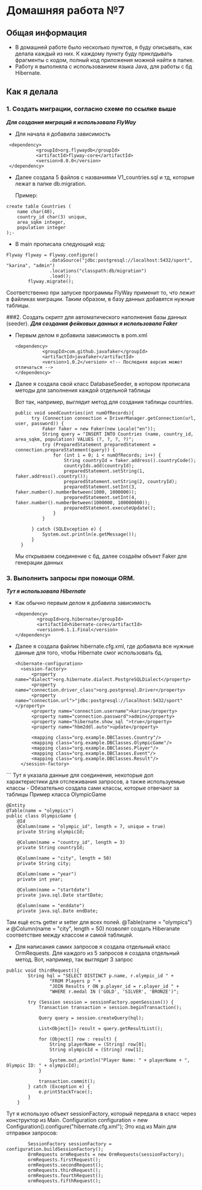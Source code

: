# Домашняя работа №7
## Общая информация
- В домашней работе было несколько пунктов, я буду описывать, как делала каждый из них. К каждому пункту буду приклдывать фрагменты с кодом, полный код приложения можной найти в папке.
- Работу я выполняла с использованием языка Java, для работы с бд Hibernate.


## Как я делала
### 1. Создать миграции, согласно схеме по ссылке выше
***Для создания миграций я использовала FlyWay***
- Для начала я добавила зависимость
 ```
  <dependency>
            <groupId>org.flywaydb</groupId>
            <artifactId>flyway-core</artifactId>
            <version>8.0.0</version>
  </dependency>
```
- Далее создала 5 файлов с названиями V1_countries.sql и тд, которые лежат в папке db.migration.
  
  Пример:
```
create table Countries (
    name char(40),
    country_id char(3) unique,
    area_sqkm integer,
    population integer
);-
```
- В main прописала следующий код:
```
Flyway flyway = Flyway.configure()
                .dataSource("jdbc:postgresql://localhost:5432/sport", "karina", "admin")
                .locations("classpath:db/migration")
                .load();
        flyway.migrate();
```
Соответственно при запуске программы FlyWay применит то, что лежит в файликах миграции. Таким образом, в базу данных добавятся нужные таблицы.

###2. Создать скрипт для автоматического наполнения базы данных (seeder).
***Для создания фейковых данных я использовала Faker***
- Первым делом я добавила зависимость в pom.xml
  ```
  <dependency>
            <groupId>com.github.javafaker</groupId>
            <artifactId>javafaker</artifactId>
            <version>1.0.2</version> <!-- Последняя версия может отличаться -->
  </dependency>
  ```

- Далее я создала свой класс DatabaseSeeder, в котором прописала методы для заполнения каждой отдельной таблицы

  Вот так, например, выглядит метод для создания таблицы countries.
  ```
  public void seedCountries(int numOfRecords){
        try (Connection connection = DriverManager.getConnection(url, user, password)) {
            Faker faker = new Faker(new Locale("en"));
            String query = "INSERT INTO Countries (name, country_id, area_sqkm, population) VALUES (?, ?, ?, ?)";
            try (PreparedStatement preparedStatement = connection.prepareStatement(query)) {
                for (int i = 0; i < numOfRecords; i++) {
                    String countryId = faker.address().countryCode();
                    countryIds.add(countryId);
                    preparedStatement.setString(1, faker.address().country());
                    preparedStatement.setString(2, countryId);
                    preparedStatement.setInt(3, faker.number().numberBetween(1000, 1000000));
                    preparedStatement.setInt(4, faker.number().numberBetween(1000000, 100000000));
                    preparedStatement.executeUpdate();
                }
            }

        } catch (SQLException e) {
            System.out.println(e.getMessage());
        }
    }
  ```
  Мы открываем соединение с бд, далее создаём объект Faker для генерации данных

### 3. Выполнить запросы при помощи ORM.
***Тут я использовала Hibernate***
- Как обычно первым делом я добавила зависимость
    ```
    <dependency>
            <groupId>org.hibernate</groupId>
            <artifactId>hibernate-core</artifactId>
            <version>6.1.1.Final</version>
    </dependency>
    ```
- Далее я создала файлик hibernate.cfg.xml, где добавила все нужные данные для того, чтобы Hibernate смог использовать бд.
  ```
  <hibernate-configuration>
    <session-factory>
        <property name="dialect">org.hibernate.dialect.PostgreSQLDialect</property>
        <property name="connection.driver_class">org.postgresql.Driver</property>
        <property name="connection.url">"jdbc:postgresql://localhost:5432/sport"</property>
        <property name="connection.username">karina</property>
        <property name="connection.password">admin</property>
        <property name="hibernate.show_sql ">true</property>
        <property name="hbm2ddl.auto">update</property>

        <mapping class="org.example.DBClasses.Country"/>
        <mapping class="org.example.DBClasses.OlympicGame"/>
        <mapping class="org.example.DBClasses.Player"/>
        <mapping class="org.example.DBClasses.Event"/>
        <mapping class="org.example.DBClasses.Result"/>
    </session-factory>
</hibernate-configuration>
  ```
  Тут я указала данные для соединения, некоторые доп характеристики для отслеживания запросов, а также используемые классы
- Обязательно создала сами классы, которые отвечают за таблицы
Пример класса OlympicGame

```
@Entity
@Table(name = "olympics")
public class OlympicGame {
    @Id
    @Column(name = "olympic_id", length = 7, unique = true)
    private String olympicId;

    @Column(name = "country_id", length = 3)
    private String countryId;

    @Column(name = "city", length = 50)
    private String city;

    @Column(name = "year")
    private int year;

    @Column(name = "startdate")
    private java.sql.Date startDate;

    @Column(name = "enddate")
    private java.sql.Date endDate;
```
Там ещё есть getter и setter для всех полей.
@Table(name = "olympics") и @Column(name = "city", length = 50) позволят создать Hiberanate соответствие между классом и самой таблицей.

- Для написания самих запросов я создала отдельный класс OrmRequests. Для каждого из 5 запросов я создала отдельный метод.
Вот, например, так выглядит 3 запрос
```
public void thirdRequest(){
        String hql = "SELECT DISTINCT p.name, r.olympic_id " +
                "FROM Players p " +
                "JOIN Results r ON p.player_id = r.player_id " +
                "WHERE r.medal IN ('GOLD', 'SILVER', 'BRONZE')";

        try (Session session = sessionFactory.openSession()) {
            Transaction transaction = session.beginTransaction();

            Query query = session.createQuery(hql);

            List<Object[]> result = query.getResultList();

            for (Object[] row : result) {
                String playerName = (String) row[0];
                String olympicId = (String) row[1];

                System.out.println("Player Name: " + playerName + ", Olympic ID: " + olympicId);
            }

            transaction.commit();
        } catch (Exception e) {
            e.printStackTrace();
        }
    }
```
Тут я использую объект sessionFactory, который передала в класс через конструктор из Main.
Configuration configuration = new Configuration().configure("hibernate.cfg.xml");
Это код из Main для отправки запросов:
```
        SessionFactory sessionFactory = configuration.buildSessionFactory();
        OrmRequests ormRequests = new OrmRequests(sessionFactory);
        ormRequests.firstRequest();
        ormRequests.secondRequest();
        ormRequests.thirdRequest();
        ormRequests.fourthRequest();
        ormRequests.fifthRequest();
```

